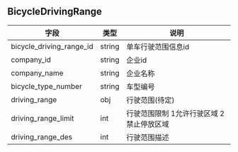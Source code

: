 ## BicycleDrivingRange

|字段|类型|说明|
|---|---|---|
|bicycle_driving_range_id|string|单车行驶范围信息id|
|company_id|string|企业id|
|company_name|string|企业名称|
|bicycle_type_number|string|车型编号|
|driving_range|obj|行驶范围(待定)|
|driving_range_limit|int|行驶范围限制 1允许行驶区域 2禁止停放区域|
|driving_range_des|int|行驶范围描述|



